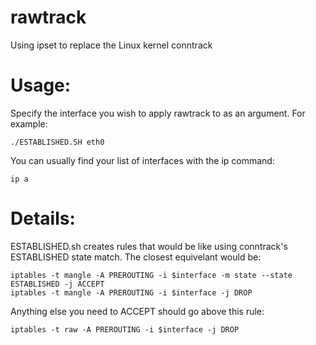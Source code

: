 # rawtrack
Using ipset to replace the Linux kernel conntrack

# Usage:

Specify the interface you wish to apply rawtrack to as an argument. For example:

    ./ESTABLISHED.SH eth0

You can usually find your list of interfaces with the ip command:

    ip a



# Details:

ESTABLISHED.sh creates rules that would be like using conntrack's ESTABLISHED state match. The closest equivelant would be:

    iptables -t mangle -A PREROUTING -i $interface -m state --state ESTABLISHED -j ACCEPT
    iptables -t mangle -A PREROUTING -i $interface -j DROP


Anything else you need to ACCEPT should go above this rule:

    iptables -t raw -A PREROUTING -i $interface -j DROP
